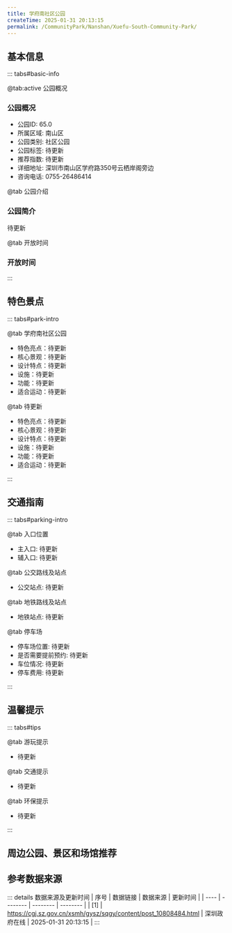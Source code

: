 ```yaml
---
title: 学府南社区公园
createTime: 2025-01-31 20:13:15
permalink: /CommunityPark/Nanshan/Xuefu-South-Community-Park/
---
```



<script setup>
import ImageSwiper from '/.vuepress/theme/components/ImageSwiper.vue'
// 轮播图数据
const swiperItems = [
    {
                link: 'https://cgj.sz.gov.cn/img/4/4016/4016604/10808484.jpg',
                title: '学府南社区公园',
                description: '待更新...',
                author: '深圳政府在线',
                date: '2025/01/31'
                },
  {
                link: 'https://cgj.sz.gov.cn/img/4/4016/4016604/10808484.jpg',
                title: '学府南社区公园',
                description: '待更新...',
                author: '深圳政府在线',
                date: '2025/01/31'
                }
]
// 配置项
const swiperConfig = {
  height: 500,
  showInfo: true
}
</script>
<!-- 轮播图组件 -->
<ImageSwiper :items="swiperItems" :config="swiperConfig" />



## 基本信息

::: tabs#basic-info

@tab:active 公园概况
### 公园概况
- 公园ID: 65.0
- 所属区域: 南山区
- 公园类别: 社区公园
- 公园标签: 待更新
- 推荐指数: 待更新
- 详细地址: 深圳市南山区学府路350号云栖岸阁旁边
- 咨询电话: 0755-26486414

@tab 公园介绍
### 公园简介
待更新

@tab 开放时间
### 开放时间


:::

## 特色景点

::: tabs#park-intro

@tab 学府南社区公园
<ImageCard
image="https://cgj.sz.gov.cn/img/4/4016/4016604/10808484.jpg"
    title="学府南社区公园"
    description="公园突出“以人为本”的设计理念，以“生态之河”为主题，营造多样化的城市河岸景观序列，形成具有城市记忆特色底蕴的城市名片，打造具有生命律动的城市水岸亲水环境。根据沿线河道的不同特点，将大沙河上游、中游、下游分别定位为“学院之道”“城市森林”“活力水岸”三大主题。建有健康跑道、自行车道、人行步道、环保书吧、氮气茶馆、遇见茶舍、密林栈道、观景平台、儿童游乐区、森林舞台、湿地公园等主要设施及景点。"
    date=""
    author="深圳政府在线"
/>


- 特色亮点：待更新
- 核心景观：待更新
- 设计特点：待更新
- 设施：待更新
- 功能：待更新
- 适合运动：待更新

@tab 待更新
<ImageCard
image="https://cgj.sz.gov.cn/img/4/4016/4016604/10808484.jpg"
    title="学府南社区公园"
    description="公园突出“以人为本”的设计理念，以“生态之河”为主题，营造多样化的城市河岸景观序列，形成具有城市记忆特色底蕴的城市名片，打造具有生命律动的城市水岸亲水环境。根据沿线河道的不同特点，将大沙河上游、中游、下游分别定位为“学院之道”“城市森林”“活力水岸”三大主题。建有健康跑道、自行车道、人行步道、环保书吧、氮气茶馆、遇见茶舍、密林栈道、观景平台、儿童游乐区、森林舞台、湿地公园等主要设施及景点。"
    date=""
    author="深圳政府在线"
/>


- 特色亮点：待更新
- 核心景观：待更新
- 设计特点：待更新
- 设施：待更新
- 功能：待更新
- 适合运动：待更新

:::

## 交通指南

::: tabs#parking-intro

@tab 入口位置
- 主入口: 待更新
- 辅入口: 待更新

@tab 公交路线及站点
- 公交站点: 待更新

@tab 地铁路线及站点
- 地铁站点: 待更新

@tab 停车场
- 停车场位置: 待更新
- 是否需要提前预约: 待更新
- 车位情况: 待更新
- 停车费用: 待更新

:::

## 温馨提示

::: tabs#tips

@tab 游玩提示
- 待更新

@tab 交通提示
- 待更新

@tab 环保提示
- 待更新

:::

## 周边公园、景区和场馆推荐

<CardGrid>
  <ImageCard
        image="https://cgj.sz.gov.cn/img/4/4016/4016875/10809037.jpg"
        title="水围恒春园"
        description="待更新"
        href="/CommunityPark/Futian/Shuiwei-Hengchun-Garden/"
        author="待更新"
        date="2025/01/02"
      />
      <ImageCard
        image="https://cgj.sz.gov.cn/img/4/4016/4016875/10809037.jpg"
        title="水围恒春园"
        description="待更新"
        href="/CommunityPark/Futian/Shuiwei-Hengchun-Garden/"
        author="待更新"
        date="2025/01/02"
      />
    </CardGrid>


## 参考数据来源

::: details 数据来源及更新时间
| 序号 | 数据链接 | 数据来源 | 更新时间 |
| ---- | -------- | -------- | -------- |
| [1] | https://cgj.sz.gov.cn/xsmh/gysz/sqgy/content/post_10808484.html | 深圳政府在线 | 2025-01-31 20:13:15 |
:::

